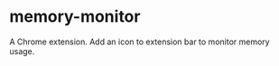 memory-monitor
==============

A Chrome extension. Add an icon to extension bar to monitor memory usage.
